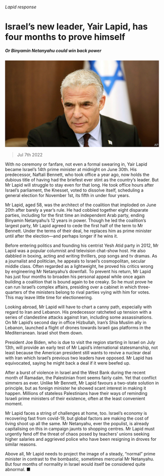 ###### Lapid response

# Israel’s new leader, Yair Lapid, has four months to prove himself 

##### Or Binyamin Netanyahu could win back power 

![image](images/20220709_MAP502.jpg) 

> Jul 7th 2022 

With no ceremony or fanfare, not even a formal swearing in, Yair Lapid became Israel’s 14th prime minister at midnight on June 30th. His predecessor, Naftali Bennett, who took office a year ago, now holds the dubious title of having had the briefest ever stint as the country’s leader. But Mr Lapid will struggle to stay even for that long. He took office hours after Israel’s parliament, the Knesset, voted to dissolve itself, scheduling a general election for November 1st, its fifth in under four years. 

Mr Lapid, aged 58, was the architect of the coalition that imploded on June 20th after barely a year’s rule. He had cobbled together eight disparate parties, including for the first time an independent Arab party, ending Binyamin Netanyahu’s 12 years in power. Though he led the coalition’s largest party, Mr Lapid agreed to cede the first half of the term to Mr Bennett. Under the terms of their deal, he replaces him as prime minister until after the election—and perhaps longer if he wins it. 

Before entering politics and founding his centrist Yesh Atid party in 2012, Mr Lapid was a popular columnist and television chat-show host. He also dabbled in boxing, acting and writing thrillers, pop songs and tv dramas. As a journalist and politician, he appeals to Israel’s cosmopolitan, secular middle class. Often regarded as a lightweight, he proved his critics wrong by engineering Mr Netanyahu’s downfall. To prevent his return, Mr Lapid has just four months to broaden his personal appeal while once again building a coalition that is bound again to be creaky. So he must prove he can run Israel’s complex affairs, presiding over a cabinet in which three-quarters of the ministers belong to rival parties vying with him for votes. This may leave little time for electioneering. 

Looking abroad, Mr Lapid will have to chart a canny path, especially with regard to Iran and Lebanon. His predecessor ratcheted up tension with a series of clandestine attacks against Iran, including some assassinations. On Mr Lapid’s second day in office Hizbullah, Iran’s Shia Muslim ally in Lebanon, launched a flight of drones towards Israeli gas platforms in the Mediterranean. Israel shot them down.

President Joe Biden, who is due to visit the region starting in Israel on July 13th, will provide an early test of Mr Lapid’s international statesmanship, not least because the American president still wants to revive a nuclear deal with Iran which Israel’s previous two leaders have opposed. Mr Lapid has equivocated, saying he might back a deal if it were beefed up. 

After a burst of violence in Israel and the West Bank during the recent month of Ramadan, the Palestinian front seems fairly calm. Yet that conflict simmers as ever. Unlike Mr Bennett, Mr Lapid favours a two-state solution in principle, but as foreign minister he showed scant interest in making it happen. Millions of stateless Palestinians have their ways of reminding Israeli prime ministers of their existence, often at the least convenient moment. 

Mr Lapid faces a string of challenges at home, too. Israel’s economy is recovering fast from covid-19, but global factors are making the cost of living shoot up all the same. Mr Netanyahu, ever the populist, is already capitalising on this in campaign jaunts to shopping centres. Mr Lapid must urgently fend off the threat of chaos posed by teachers’ unions seeking higher salaries and aggrieved police who have been resigning in droves for similar reasons.

Above all, Mr Lapid needs to project the image of a steady, “normal” prime minister in contrast to the bombastic, sometimes mercurial Mr Netanyahu. But four months of normality in Israel would itself be considered quite abnormal. ■

